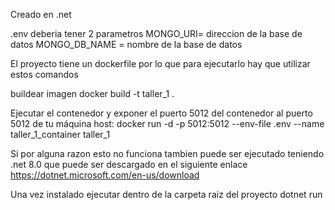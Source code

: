 Creado en .net

.env deberia tener 2 parametros
MONGO_URI= direccion de la base de datos
MONGO_DB_NAME = nombre de la base de datos

El proyecto tiene un dockerfile por lo que para ejecutarlo hay que utilizar estos comandos

buildear imagen
docker build -t taller_1 .

Ejecutar el contenedor y exponer el puerto 5012 del contenedor al puerto 5012 de tu máquina host:
docker run -d -p 5012:5012 --env-file .env --name taller_1_container taller_1

Si por alguna razon esto no funciona tambien puede ser ejecutado teniendo 
.net 8.0
que puede ser descargado en el siguiente enlace
https://dotnet.microsoft.com/en-us/download

Una vez instalado ejecutar dentro de la carpeta raiz del proyecto
dotnet run
